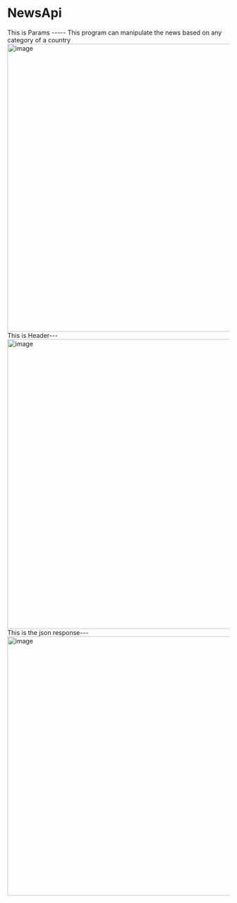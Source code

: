 # NewsApi

This is Params -----
This program can manipulate the news based on any category of a country<img width="653" alt="image" src="https://github.com/AnirbanCts/NewsApi/assets/129258953/d941d338-8250-4f8b-9e4f-a8b1312c07f4">
 This is Header---
<img width="657" alt="image" src="https://github.com/AnirbanCts/NewsApi/assets/129258953/541ad6cc-c082-421a-aec4-6a59a621a012">
This is the  json response---
<img width="588" alt="image" src="https://github.com/AnirbanCts/NewsApi/assets/129258953/86ac7d60-4870-4f78-8e6e-2555950ae1a7">


